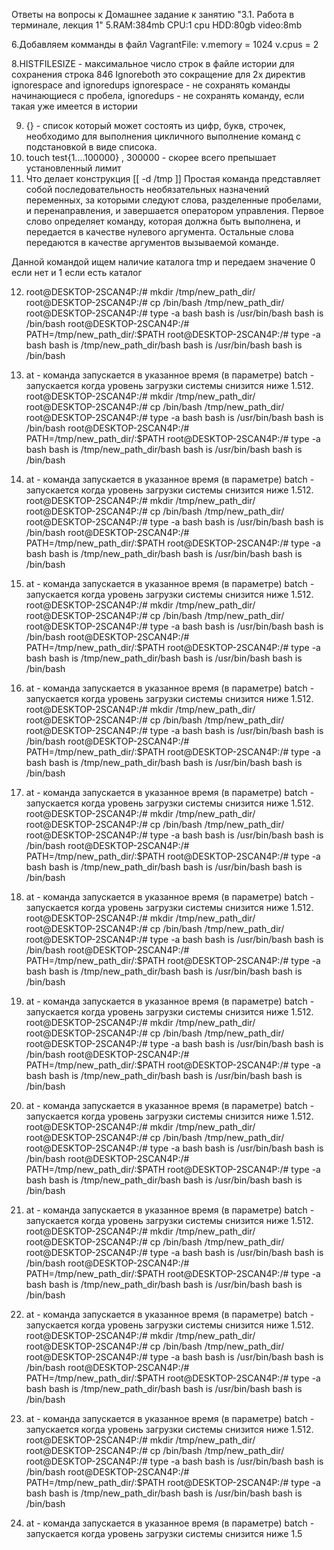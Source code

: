 Ответы на вопросы к Домашнее задание к занятию "3.1. Работа в терминале, лекция 1"
5.RAM:384mb
CPU:1 cpu
HDD:80gb
video:8mb

6.Добавляем комманды в файл VagrantFile:
  v.memory = 1024
  v.cpus = 2

8.HISTFILESIZE - максимальное число строк в файле истории для сохранения
строка 846
Ignoreboth это сокращение для 2х директив ignorespace and ignoredups
 ignorespace - не сохранять команды начинающиеся с пробела, 
 ignoredups - не сохранять команду, если такая уже имеется в истории

9.  {} - список который может состоять из цифр, букв, строчек, необходимо для выполнения  цикличного выполнение команд с подстановкой в виде списока.
10. touch test{1....100000} , 300000 - скорее всего препышает установленный лимит
11. Что делает конструкция [[ -d /tmp ]]  Простая команда представляет собой последовательность необязательных назначений переменных, за которыми следуют слова, разделенные пробелами, и перенаправления, и завершается оператором управления. Первое слово определяет команду, которая должна быть выполнена, и
передается в качестве нулевого аргумента. Остальные слова передаются в качестве аргументов вызываемой команде.

Данной командой ищем наличие каталога tmp и передаем значение 0 если нет и 1 если есть каталог
 
12. root@DESKTOP-2SCAN4P:/# mkdir /tmp/new_path_dir/
root@DESKTOP-2SCAN4P:/# cp /bin/bash /tmp/new_path_dir/
root@DESKTOP-2SCAN4P:/# type -a bash
bash is /usr/bin/bash
bash is /bin/bash
root@DESKTOP-2SCAN4P:/# PATH=/tmp/new_path_dir/:$PATH
root@DESKTOP-2SCAN4P:/# type -a bash
bash is /tmp/new_path_dir/bash
bash is /usr/bin/bash
bash is /bin/bash

13. at - команда запускается в указанное время (в параметре)
batch - запускается когда уровень загрузки системы снизится ниже 1.512. root@DESKTOP-2SCAN4P:/# mkdir /tmp/new_path_dir/
root@DESKTOP-2SCAN4P:/# cp /bin/bash /tmp/new_path_dir/
root@DESKTOP-2SCAN4P:/# type -a bash
bash is /usr/bin/bash
bash is /bin/bash
root@DESKTOP-2SCAN4P:/# PATH=/tmp/new_path_dir/:$PATH
root@DESKTOP-2SCAN4P:/# type -a bash
bash is /tmp/new_path_dir/bash
bash is /usr/bin/bash
bash is /bin/bash

13. at - команда запускается в указанное время (в параметре)
batch - запускается когда уровень загрузки системы снизится ниже 1.512. root@DESKTOP-2SCAN4P:/# mkdir /tmp/new_path_dir/
root@DESKTOP-2SCAN4P:/# cp /bin/bash /tmp/new_path_dir/
root@DESKTOP-2SCAN4P:/# type -a bash
bash is /usr/bin/bash
bash is /bin/bash
root@DESKTOP-2SCAN4P:/# PATH=/tmp/new_path_dir/:$PATH
root@DESKTOP-2SCAN4P:/# type -a bash
bash is /tmp/new_path_dir/bash
bash is /usr/bin/bash
bash is /bin/bash

13. at - команда запускается в указанное время (в параметре)
batch - запускается когда уровень загрузки системы снизится ниже 1.512. root@DESKTOP-2SCAN4P:/# mkdir /tmp/new_path_dir/
root@DESKTOP-2SCAN4P:/# cp /bin/bash /tmp/new_path_dir/
root@DESKTOP-2SCAN4P:/# type -a bash
bash is /usr/bin/bash
bash is /bin/bash
root@DESKTOP-2SCAN4P:/# PATH=/tmp/new_path_dir/:$PATH
root@DESKTOP-2SCAN4P:/# type -a bash
bash is /tmp/new_path_dir/bash
bash is /usr/bin/bash
bash is /bin/bash

13. at - команда запускается в указанное время (в параметре)
batch - запускается когда уровень загрузки системы снизится ниже 1.512. root@DESKTOP-2SCAN4P:/# mkdir /tmp/new_path_dir/
root@DESKTOP-2SCAN4P:/# cp /bin/bash /tmp/new_path_dir/
root@DESKTOP-2SCAN4P:/# type -a bash
bash is /usr/bin/bash
bash is /bin/bash
root@DESKTOP-2SCAN4P:/# PATH=/tmp/new_path_dir/:$PATH
root@DESKTOP-2SCAN4P:/# type -a bash
bash is /tmp/new_path_dir/bash
bash is /usr/bin/bash
bash is /bin/bash

13. at - команда запускается в указанное время (в параметре)
batch - запускается когда уровень загрузки системы снизится ниже 1.512. root@DESKTOP-2SCAN4P:/# mkdir /tmp/new_path_dir/
root@DESKTOP-2SCAN4P:/# cp /bin/bash /tmp/new_path_dir/
root@DESKTOP-2SCAN4P:/# type -a bash
bash is /usr/bin/bash
bash is /bin/bash
root@DESKTOP-2SCAN4P:/# PATH=/tmp/new_path_dir/:$PATH
root@DESKTOP-2SCAN4P:/# type -a bash
bash is /tmp/new_path_dir/bash
bash is /usr/bin/bash
bash is /bin/bash

13. at - команда запускается в указанное время (в параметре)
batch - запускается когда уровень загрузки системы снизится ниже 1.512. root@DESKTOP-2SCAN4P:/# mkdir /tmp/new_path_dir/
root@DESKTOP-2SCAN4P:/# cp /bin/bash /tmp/new_path_dir/
root@DESKTOP-2SCAN4P:/# type -a bash
bash is /usr/bin/bash
bash is /bin/bash
root@DESKTOP-2SCAN4P:/# PATH=/tmp/new_path_dir/:$PATH
root@DESKTOP-2SCAN4P:/# type -a bash
bash is /tmp/new_path_dir/bash
bash is /usr/bin/bash
bash is /bin/bash

13. at - команда запускается в указанное время (в параметре)
batch - запускается когда уровень загрузки системы снизится ниже 1.512. root@DESKTOP-2SCAN4P:/# mkdir /tmp/new_path_dir/
root@DESKTOP-2SCAN4P:/# cp /bin/bash /tmp/new_path_dir/
root@DESKTOP-2SCAN4P:/# type -a bash
bash is /usr/bin/bash
bash is /bin/bash
root@DESKTOP-2SCAN4P:/# PATH=/tmp/new_path_dir/:$PATH
root@DESKTOP-2SCAN4P:/# type -a bash
bash is /tmp/new_path_dir/bash
bash is /usr/bin/bash
bash is /bin/bash

13. at - команда запускается в указанное время (в параметре)
batch - запускается когда уровень загрузки системы снизится ниже 1.512. root@DESKTOP-2SCAN4P:/# mkdir /tmp/new_path_dir/
root@DESKTOP-2SCAN4P:/# cp /bin/bash /tmp/new_path_dir/
root@DESKTOP-2SCAN4P:/# type -a bash
bash is /usr/bin/bash
bash is /bin/bash
root@DESKTOP-2SCAN4P:/# PATH=/tmp/new_path_dir/:$PATH
root@DESKTOP-2SCAN4P:/# type -a bash
bash is /tmp/new_path_dir/bash
bash is /usr/bin/bash
bash is /bin/bash

13. at - команда запускается в указанное время (в параметре)
batch - запускается когда уровень загрузки системы снизится ниже 1.512. root@DESKTOP-2SCAN4P:/# mkdir /tmp/new_path_dir/
root@DESKTOP-2SCAN4P:/# cp /bin/bash /tmp/new_path_dir/
root@DESKTOP-2SCAN4P:/# type -a bash
bash is /usr/bin/bash
bash is /bin/bash
root@DESKTOP-2SCAN4P:/# PATH=/tmp/new_path_dir/:$PATH
root@DESKTOP-2SCAN4P:/# type -a bash
bash is /tmp/new_path_dir/bash
bash is /usr/bin/bash
bash is /bin/bash

13. at - команда запускается в указанное время (в параметре)
batch - запускается когда уровень загрузки системы снизится ниже 1.512. root@DESKTOP-2SCAN4P:/# mkdir /tmp/new_path_dir/
root@DESKTOP-2SCAN4P:/# cp /bin/bash /tmp/new_path_dir/
root@DESKTOP-2SCAN4P:/# type -a bash
bash is /usr/bin/bash
bash is /bin/bash
root@DESKTOP-2SCAN4P:/# PATH=/tmp/new_path_dir/:$PATH
root@DESKTOP-2SCAN4P:/# type -a bash
bash is /tmp/new_path_dir/bash
bash is /usr/bin/bash
bash is /bin/bash

13. at - команда запускается в указанное время (в параметре)
batch - запускается когда уровень загрузки системы снизится ниже 1.512. root@DESKTOP-2SCAN4P:/# mkdir /tmp/new_path_dir/
root@DESKTOP-2SCAN4P:/# cp /bin/bash /tmp/new_path_dir/
root@DESKTOP-2SCAN4P:/# type -a bash
bash is /usr/bin/bash
bash is /bin/bash
root@DESKTOP-2SCAN4P:/# PATH=/tmp/new_path_dir/:$PATH
root@DESKTOP-2SCAN4P:/# type -a bash
bash is /tmp/new_path_dir/bash
bash is /usr/bin/bash
bash is /bin/bash

13. at - команда запускается в указанное время (в параметре)
batch - запускается когда уровень загрузки системы снизится ниже 1.5
